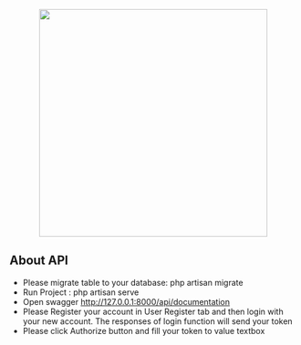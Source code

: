 <p align="center"><a href="https://laravel.com" target="_blank"><img src="https://raw.githubusercontent.com/laravel/art/master/logo-lockup/5%20SVG/2%20CMYK/1%20Full%20Color/laravel-logolockup-cmyk-red.svg" width="400"></a></p>



## About API


- Please migrate table to your database: php artisan migrate
- Run Project : php artisan serve
- Open swagger http://127.0.0.1:8000/api/documentation
- Please Register your account in User Register tab and then login with your new account. The responses of login function will send your token
- Please click Authorize button and fill your token to value textbox

